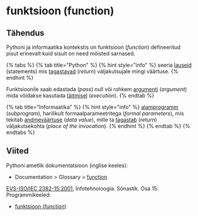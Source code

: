 # funktsioon \(function\)

## Tähendus

Pythoni ja informaatika kontekstis on funktsioon \(_function_\) defineeritud pisut erinevalt kuid sisult on need mõisted sarnased.

{% tabs %}
{% tab title="Python" %}
{% hint style="info" %}
seeria [lauseid](lause-statement.md) \(statements\) mis [tagastavad](tagastama-to-return.md) \(_return_\) väljakutsujale mingi väärtuse.
{% endhint %}

Funktsioonile saab edastada \(_pass_\) null või rohkem [argumenti](argument.md) \(_argument_\) mida võidakse kasutada [täitmisel](taeitmine-execution.md) \(_execution_\).
{% endtab %}

{% tab title="Informaatika" %}
{% hint style="info" %}
[alamprogramm](alamprogramm-subprogram.md) \(_subprogram_\), harilikult formaalparameetritega \(_formal parameters_\), mis tekitab [andmeväärtuse](andmevaeaertus-data-value.md) \(_data value_\), mille ta [tagastab](tagastama-to-return.md) \(_return_\) väljakutsekohta \(_place of the invocation_\).
{% endhint %}
{% endtab %}
{% endtabs %}



## Viited

Pythoni ametlik dokumentatsioon \(inglise keeles\):

* Documentation &gt; Glossary &gt; [function](https://docs.python.org/3/glossary.html#term-function)

[EVS-ISO/IEC 2382-15:2001](https://www.evs.ee/et/evs-iso-iec-2382-15-2001), Infotehnoloogia. Sõnastik. Osa 15: Programmikeeled:

* [funktsioon \(_function_\)](http://www.eki.ee/dict/its/index.cgi?Q=D3626904-6C03-1014-88DC-FC5F0DBED45A&F=GUID&C01=1&C02=0&C10=1)

